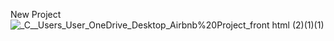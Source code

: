 New Project
![_C__Users_User_OneDrive_Desktop_Airbnb%20Project_front html (2)(1)(1)](https://github.com/user-attachments/assets/1d42966b-779d-447a-9b33-8a6e310c393d)

